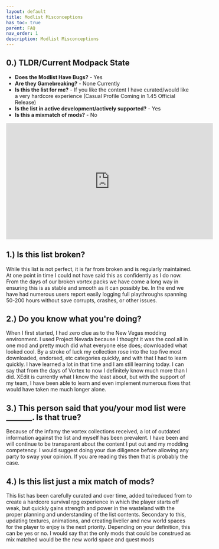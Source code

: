 ```yaml
---
layout: default
title: Modlist Misconceptions
has_toc: true
parent: FAQ
nav_order: 1
description: Modlist Misconceptions
---
```


## **0.) TLDR/Current Modpack State**

- **Does the Modlist Have Bugs?** - Yes
- **Are they Gamebreaking?** - None Currently 
- **Is this the list for me?** - If you like the content I have curated/would like a very hardcore experience (Casual Profile Coming in 1.45 Official Release)
- **Is the list in active development/actively supported?** - Yes
- **Is this a mixmatch of mods?** - No

<iframe width="560" height="315" src="https://youtu.be/DkrqC55hjAg?t=3429" title="Addressing The Mod List" frameborder="0" allow="accelerometer; autoplay; clipboard-write; encrypted-media; gyroscope; picture-in-picture; web-share" allowfullscreen></iframe>

## **1.) Is this list broken?**

While this list is not perfect, it is far from broken and is regularly maintained. At one point in time I could not have said this as confidently as I do now. From the days of our broken vortex packs we have come a long way in ensuring this is as stable and smooth as it can possibly be. In the end we have had numerous users report easily logging full playthroughs spanning 50-200 hours without save corrupts, crashes, or other issues.

## **2.) Do you know what you're doing?**

When I first started, I had zero clue as to the New Vegas modding environment. I used Project Nevada because I thought it was the cool all in one mod and pretty much did what everyone else does; downloaded what looked cool. By a stroke of luck my collection rose into the top five most downloaded, endorsed, etc categories quickly, and with that I had to learn quickly. I have learned a lot in that time and I am still learning today. I can say that from the days of Vortex to now I definitely know much more than I did. XEdit is currently what I know the least about, but with the support of my team, I have been able to learn and even implement numerous fixes that would have taken me much longer alone.

## **3.) This person said that you/your mod list were _______. Is that true?**

Because of the infamy the vortex collections received, a lot of outdated information against the list and myself has been prevalent. I have been and will continue to be transparent about the content I put out and my modding competency. I would suggest doing your due diligence before allowing any party to sway your opinion. If you are reading this then that is probably the case.  

## **4.) Is this list just a mix match of mods?**

This list has been carefully curated and over time, added to/reduced from to create a hardcore survival rpg experience in which the player starts off weak, but quickly gains strength and power in the wasteland with the proper planning and understanding of the list contents. Secondary to this, updating textures, animations, and creating livelier and new world spaces for the player to enjoy is the next priority. Depending on your definition, this can be yes or no. I would say that the only mods that could be construed as mix matched would be the new world space and quest mods


